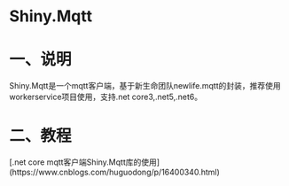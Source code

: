 # Shiny.Mqtt
<h1>一、说明</h1>
<p>Shiny.Mqtt是一个mqtt客户端，基于新生命团队newlife.mqtt的封装，推荐使用workerservice项目使用，支持.net core3,.net5,.net6。</p>
<h1>二、教程</h1>
[.net core mqtt客户端Shiny.Mqtt库的使用](https://www.cnblogs.com/huguodong/p/16400340.html)
